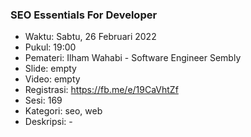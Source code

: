 ### SEO Essentials For Developer

- Waktu: Sabtu, 26 Februari 2022
- Pukul: 19:00
- Pemateri: Ilham Wahabi - Software Engineer Sembly
- Slide: empty
- Video: empty
- Registrasi: https://fb.me/e/19CaVhtZf
- Sesi: 169
- Kategori: seo, web
- Deskripsi: -
